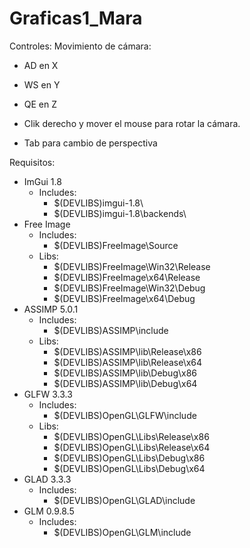 # Graficas1_Mara

Controles:
Movimiento de cámara:
- AD en X
- WS en Y
- QE en Z
- Clik derecho y mover el mouse para rotar la cámara.

- Tab para cambio de perspectiva


Requisitos:
- ImGui 1.8
    + Includes:
        * $(DEVLIBS)imgui-1.8\
        * $(DEVLIBS)imgui-1.8\backends\
- Free Image
    + Includes:
        * $(DEVLIBS)FreeImage\Source
    + Libs: 
        * $(DEVLIBS)FreeImage\Win32\Release
        * $(DEVLIBS)FreeImage\x64\Release
        * $(DEVLIBS)FreeImage\Win32\Debug
        * $(DEVLIBS)FreeImage\x64\Debug
- ASSIMP 5.0.1
    + Includes:
        * $(DEVLIBS)ASSIMP\include
    + Libs:
        * $(DEVLIBS)ASSIMP\lib\Release\x86
        * $(DEVLIBS)ASSIMP\lib\Release\x64
        * $(DEVLIBS)ASSIMP\lib\Debug\x86
        * $(DEVLIBS)ASSIMP\lib\Debug\x64
- GLFW 3.3.3
    + Includes:
        * $(DEVLIBS)OpenGL\GLFW\include
    + Libs:
        * $(DEVLIBS)OpenGL\Libs\Release\x86
        * $(DEVLIBS)OpenGL\Libs\Release\x64
        * $(DEVLIBS)OpenGL\Libs\Debug\x86
        * $(DEVLIBS)OpenGL\Libs\Debug\x64
- GLAD 3.3.3
    + Includes:
        * $(DEVLIBS)OpenGL\GLAD\include
- GLM 0.9.8.5
    + Includes:
        * $(DEVLIBS)OpenGL\GLM\include
